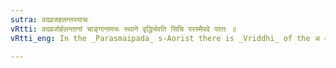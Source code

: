 ```yaml
---
sutra: वदव्रजहलन्तस्याचः
vRtti: वदव्रजोर्हलन्तानां चाङ्गानामचः स्थाने वृद्धिर्भवति सिचि परस्मैपदे परतः ॥
vRtti_eng: In the _Parasmaipada_ s-Aorist there is _Vriddhi_ of the अ of वद्, व्रज्, and of any vowel, without distinction, of the stems ending in a consonant.

---
```

